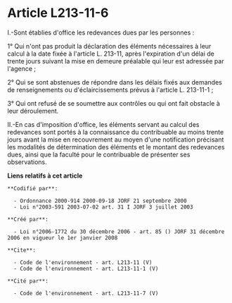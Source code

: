 # Article L213-11-6

I.-Sont établies d'office les redevances dues par les personnes : 

1° Qui n'ont pas produit la déclaration des éléments nécessaires à leur calcul à la date fixée à l'article L. 213-11, après
l'expiration d'un délai de trente jours suivant la mise en demeure préalable qui leur est adressée par l'agence ; 

2° Qui se sont abstenues de répondre dans les délais fixés aux demandes de renseignements ou d'éclaircissements prévus à
l'article L. 213-11-1 ; 

3° Qui ont refusé de se soumettre aux contrôles ou qui ont fait obstacle à leur déroulement. 

II.-En cas d'imposition d'office, les éléments servant au calcul des redevances sont portés à la connaissance du contribuable
au moins trente jours avant la mise en recouvrement au moyen d'une notification précisant les modalités de détermination des
éléments et le montant des redevances dues, ainsi que la faculté pour le contribuable de présenter ses observations.

**Liens relatifs à cet article**

	**Codifié par**:

	  - Ordonnance 2000-914 2000-09-18 JORF 21 septembre 2000
	  - Loi n°2003-591 2003-07-02 art. 31 I JORF 3 juillet 2003

	**Créé par**:

	  - Loi n°2006-1772 du 30 décembre 2006 - art. 85 () JORF 31 décembre 2006 en vigueur le 1er janvier 2008

	**Cite**:

	  - Code de l'environnement - art. L213-11 (V)
	  - Code de l'environnement - art. L213-11-1 (V)

	**Cité par**:

	  - Code de l'environnement - art. L213-11-7 (V)
